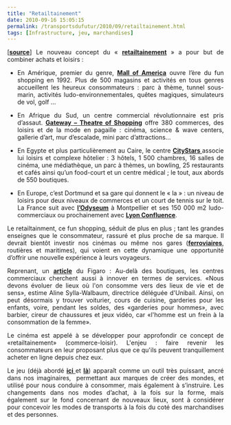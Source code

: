 ```yaml
---
title: "Retailtainement"
date: 2010-09-16 15:05:15
permalink: /transportsdufutur/2010/09/retailtainement.html
tags: [Infrastructure, jeu, marchandises]
---
```


<p style="text-align: justify">[<strong><a href="http://twinpartners.wordpress.com/2010/09/10/reenchanter-le-point-de-vente-avec-le-retailtainement/" target="_blank">source</a></strong>] Le nouveau concept du « <strong><a href="http://www.e-marketing.fr/Tribunes-Experts/Les-nouveaux-espaces-de-distribution-Tribune100.html">retailtainement</a></strong> » a pour but de combiner achats et loisirs :</p> <ul style="text-align: justify"> <li>En Amérique, premier du genre, <strong><span style="text-decoration: underline"><a href="http://www.mallofamerica.com/" target="_blank" title="Mall of America">Mall of America</a></span></strong> ouvre l’ère du fun shopping en 1992. Plus de 500 magasins et activités en tous genres accueillent les heureux consommateurs : parc à thème, tunnel sous-marin, activités ludo-environnementales, quêtes magiques, simulateurs de vol, golf …</li> </ul> <ul style="text-align: justify"> <li>En Afrique du Sud, un centre commercial révolutionnaire est pris d’assaut. <strong><span style="text-decoration: underline"><a href="http://www.gatewayworld.co.za/" target="_blank" title="Gateway">Gateway – Theatre of Shopping</a></span></strong> offre 380 commerces, des loisirs et de la mode en pagaille : cinéma, science & wave centers, gallerie d’art, mur d’escalade, mini parc d’attractions… </li> </ul> <ul style="text-align: justify"> <li>En Egypte et plus particulièrement au Caire, le centre <strong><a href="http://www.citystars.com.eg/citystars/index.asp" target="_blank" title="CityStars">CityStars </a></strong>associe lui loisirs et complexe hôtelier : 3 hôtels, 1 500 chambres, 16 salles de cinéma, une médiathèque, un parc à thèmes, un bowling, 25 restaurants et cafés ainsi qu’un food-court et un centre médical ; le tout, aux abords de 550 boutiques.</li> </ul> <ul style="text-align: justify"> <li>En Europe, c’est Dortmund et sa gare qui donnent le « la » : un niveau de loisirs pour deux niveaux de commerces et un court de tennis sur le toit. La France suit avec <strong><a href="http://www.ot-montpellier.fr/odysseum" target="_blank" title="Odyseum">l’Odyseum</a></strong> à Montpellier et ses 150 000 m2 ludo-commerciaux ou prochainement avec <strong><a href="http://www.lyon-confluence.fr/" target="_blank" title="Lyon Confluence">Lyon Confluence</a></strong>.</li> </ul> <p style="text-align: justify">Le retailtainment, ce fun shopping, séduit de plus en plus ; tant les grandes enseignes que le consommateur, rassuré et plus proche de sa marque. Il devrait bientôt investir nos cinémas ou même nos gares (<strong><a href="http://www.lefigaro.fr/actualite-france/2010/07/09/01016-20100709ARTFIG00620-les-gares-du-futur-revees-par-les-francais.php">ferroviaires</a></strong>, routières et maritimes), qui voient en cette dynamique une opportunité d’offrir une nouvelle expérience à leurs voyageurs.</p> <p style="text-align: justify"> </p>  <!--more-->   <p style="text-align: justify">Reprenant, un <strong><a href="http://www.lefigaro.fr/societes/2010/03/01/04015-20100301ARTFIG00427-apple-hema-uniqlo-les-nouvelles-locomotives-.php">article</a></strong> du Figaro : Au-delà des boutiques, les centres commerciaux cherchent aussi à innover en termes de services. «Nous devons évoluer de lieux où l'on consomme vers des lieux de vie et de sens», estime Aline Sylla-Walbaum, directrice déléguée d'Unibail. Ainsi, on peut désormais y trouver voiturier, cours de cuisine, garderies pour les enfants, voire, pendant les soldes, des «garderies pour hommes», avec barbier, cireur de chaussures et jeux vidéo, car «l'homme est un frein à la consommation de la femme».</p> <p style="text-align: justify">Le cinéma est appelé à se développer pour approfondir ce concept de «retailtainement» (commerce-loisir). L'enjeu : faire revenir les consommateurs en leur proposant plus que ce qu'ils peuvent tranquillement acheter en ligne depuis chez eux.</p> <p style="text-align: justify">Le jeu (déjà abordé <strong><a href="https://gabrielplassat.github.io/transportsdufutur/2010/09/theorie-des-jeux-et-confiance-appliquees-aux-transports.html" target="_blank">ici </a></strong>et <strong><a href="https://gabrielplassat.github.io/transportsdufutur/2010/08/et-si-les-mobilites-de-demain-etaient-pensees-a-travers-le-jeu.html" target="_blank">là</a></strong>) apparaît comme un outil très puissant, ancré dans nos imaginaires,  permettant aux marques de créer des mondes, et utilisé pour nous conduire à consommer, mais également à s’instruire. Les changements dans nos modes d’achat, à la fois sur la forme, mais également sur le fond concernant de nouveaux lieux, sont à considérer pour concevoir les modes de transports à la fois du coté des marchandises et des personnes.</p>
